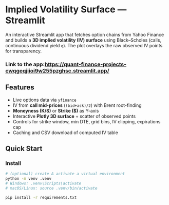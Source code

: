 # Implied Volatility Surface — Streamlit

An interactive Streamlit app that fetches option chains from Yahoo Finance and builds a **3D implied volatility (IV) surface** using Black–Scholes (calls, continuous dividend yield `q`). The plot overlays the raw observed IV points for transparency.
### Link to the app:https://quant-finance-projects-cwqgeqjiioi9w255pzghsc.streamlit.app/

## Features
- Live options data via `yfinance`
- IV from **call mid-prices** (`(bid+ask)/2`) with Brent root-finding
- **Moneyness (K/S)** or **Strike ($)** as Y-axis
- Interactive **Plotly 3D surface** + scatter of observed points
- Controls for strike window, min DTE, grid bins, IV clipping, expirations cap
- Caching and CSV download of computed IV table

## Quick Start

### Install
```bash
# (optional) create & activate a virtual environment
python -m venv .venv
# Windows: .venv\Scripts\activate
# macOS/Linux: source .venv/bin/activate

pip install -r requirements.txt

